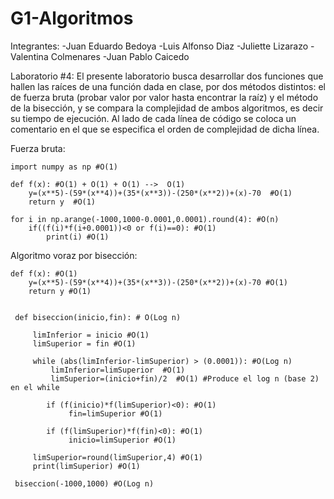 # G1-Algoritmos
Integrantes:
  -Juan Eduardo Bedoya
  -Luis Alfonso Diaz 
  -Juliette Lizarazo
  -Valentina Colmenares
  -Juan Pablo Caicedo


Laboratorio #4: El presente laboratorio busca desarrollar dos funciones que hallen las raíces de una función dada en clase, por dos métodos distintos: el de fuerza bruta (probar valor por valor hasta encontrar la raíz) y el método de la bisección, y se compara la complejidad de ambos algoritmos, es decir su tiempo de ejecución. Al lado de cada línea de código se coloca un comentario en el que se especifica el orden de complejidad de dicha línea.

Fuerza bruta:

    import numpy as np #O(1)
    
    def f(x): #O(1) + O(1) + O(1) -->  O(1)
        y=(x**5)-(59*(x**4))+(35*(x**3))-(250*(x**2))+(x)-70  #O(1)
        return y  #O(1)

    for i in np.arange(-1000,1000-0.0001,0.0001).round(4): #O(n)   
        if((f(i)*f(i+0.0001))<0 or f(i)==0): #O(1)   
            print(i) #O(1)    


Algoritmo voraz por bisección:

    def f(x): #O(1)
        y=(x**5)-(59*(x**4))+(35*(x**3))-(250*(x**2))+(x)-70 #O(1)
        return y #O(1)


     def biseccion(inicio,fin): # O(Log n)

         limInferior = inicio #O(1)
         limSuperior = fin #O(1)

         while (abs(limInferior-limSuperior) > (0.0001)): #O(Log n)
             limInferior=limSuperior  #O(1)
             limSuperior=(inicio+fin)/2  #O(1) #Produce el log n (base 2) en el while

            if (f(inicio)*f(limSuperior)<0): #O(1)
                 fin=limSuperior #O(1)

            if (f(limSuperior)*f(fin)<0): #O(1)
                 inicio=limSuperior #O(1)

         limSuperior=round(limSuperior,4) #O(1)
         print(limSuperior) #O(1)

     biseccion(-1000,1000) #O(Log n)

